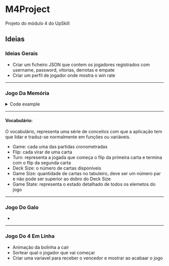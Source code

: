 # M4Project
Projeto do módulo 4 do UpSkill

## Ideias

### Ideias Gerais
<ul>
  <li>Criar um ficheiro JSON que contem os jogadores registrados com username, password, vitorias, derrotas e empate</li>
   <li> Criar um perfil de jogador onde mostra o win rate </li>
</ul>

---
### Jogo Da Memória
<details><summary>Code example</summary><p>
  ...
</p></details>

---
#### Vocabulário:
O vocabulário, representa uma série de conceitos com que a aplicação tem que lidar e traduz-se normalmente em funções ou variáveis.
- Game: cada uma das partidas cronometradas
- Flip: cada virar de uma carta
- Turn: representa a jogada que começa o flip da primeira carta e termina com o flip da segunda carta
- Deck Size: o número de cartas disponíveis
- Game Size: quantidade de cartas no tabuleiro, deve ser um número par e não pode ser superior ao dobro do Deck Size
- Game State: representa o estado detalhado de todos os elemetos do jogo


---

### Jogo Do Galo
<ul>
  <li></li>
</ul>

---
### Jogo Do 4 Em Linha
<ul>
  <li> Animação da bolinha a cair </li>
  <li> Sortear qual o jogador que vai começar </li>
   <li> Criar uma variavel para receber o vencedor e mostrar ao acabaar o jogo </li>
</ul>
